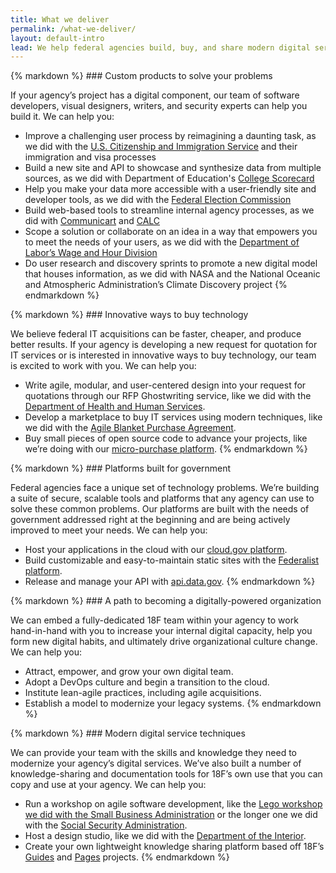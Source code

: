 ```yaml
---
title: What we deliver
permalink: /what-we-deliver/
layout: default-intro
lead: We help federal agencies build, buy, and share modern digital services to improve the user experience of government.
---
```


<section class="usa-grid-full usa-section section-list">
  <div class="usa-width-one-third">
    <img class="usa-img-circle" src="{{ site.baseurl }}/assets/img/home-icons/custom-products.svg" alt="">
  </div>
  <div class="usa-width-two-thirds">
{% markdown %}
### Custom products to solve your problems

If your agency’s project has a digital component, our team of software developers, visual designers, writers, and security experts can help you build it. We can help you:

- Improve a challenging user process by reimagining a daunting task, as we did with the [U.S. Citizenship and Immigration Service](https://my.uscis.gov/) and their immigration and visa processes
- Build a new site and API to showcase and synthesize data from multiple sources, as we did with Department of Education's [College Scorecard](https://collegescorecard.ed.gov/)
- Help you make your data more accessible with a user-friendly site and developer tools, as we did with the [Federal Election Commission](https://beta.fec.gov/)
- Build web-based tools to streamline internal agency processes, as we did with [Communicart](https://cap.18f.gov/) and [CALC](https://calc.gsa.gov/)
- Scope a solution or collaborate on an idea in a way that empowers you to meet the needs of your users, as we did with the [Department of Labor’s Wage and Hour Division](https://18f.gsa.gov/2015/09/09/how-a-two-day-spring-moved-an-agency-twenty-years-forward/)
- Do user research and discovery sprints to promote a new digital model that houses information, as we did with NASA and the National Oceanic and Atmospheric Administration’s Climate Discovery project
{% endmarkdown %}
  </div>
</section>

<section class="usa-grid-full usa-section section-list">
  <div class="usa-width-one-third">
    <img src="{{ site.baseurl }}/assets/img/home-icons/innovative-ways.svg" alt="">
  </div>
  <div class="usa-width-two-thirds">
  {% markdown %}
### Innovative ways to buy technology

We believe federal IT acquisitions can be faster, cheaper, and produce
better results. If your agency is developing a new request for quotation
for IT services or is interested in innovative ways to buy technology,
our team is excited to work with you. We can help you:

- Write agile, modular, and user-centered design into your request for quotations through our RFP Ghostwriting service, like we did with the [Department of Health and Human Services](https://18f.gsa.gov/2016/03/22/helping-california-buy-a-new-child-welfare-system/).
- Develop a marketplace to buy IT services using modern techniques, like we did with the [Agile Blanket Purchase Agreement](https://pages.18f.gov/ads-bpa/).
- Buy small pieces of open source code to advance your projects, like we’re doing with our [micro-purchase platform](https://micropurchase.18f.gov/).
  {% endmarkdown %}
  </div>
</section>

<section class="usa-grid-full usa-section section-list">
  <div class="usa-width-one-third">
    <img src="{{ site.baseurl }}/assets/img/home-icons/government.svg" alt="">
  </div>
  <div class="usa-width-two-thirds">
  {% markdown %}
### Platforms built for government

Federal agencies face a unique set of technology problems. We’re
building a suite of secure, scalable tools and platforms that any agency
can use to solve these common problems. Our platforms are built with the
needs of government addressed right at the beginning and are being
actively improved to meet your needs. We can help you:

- Host your applications in the cloud with our [cloud.gov platform](https://cloud.gov/).
- Build customizable and easy-to-maintain static sites with the [Federalist platform](https://federalist.18f.gov/).
- Release and manage your API with [api.data.gov](https://api.data.gov/).
  {% endmarkdown %}
  </div>
</section>

<section class="usa-grid-full usa-section section-list">
  <div class="usa-width-one-third">
    <img src="{{ site.baseurl }}/assets/img/home-icons/path.svg" alt="">
  </div>
  <div class="usa-width-two-thirds">
  {% markdown %}
### A path to becoming a digitally-powered organization

We can embed a fully-dedicated 18F team within your agency to work
hand-in-hand with you to increase your internal digital capacity, help
you form new digital habits, and ultimately drive organizational culture change. We can help you:

- Attract, empower, and grow your own digital team.
- Adopt a DevOps culture and begin a transition to the cloud.
- Institute lean-agile practices, including agile acquisitions.
- Establish a model to modernize your legacy systems.
  {% endmarkdown %}
  </div>
</section>

<section class="usa-grid-full usa-section section-list">
  <div class="usa-width-one-third">
    <img src="{{ site.baseurl }}/assets/img/home-icons/modern-techniques.svg" alt="">
  </div>
  <div class="usa-width-two-thirds">
  {% markdown %}
### Modern digital service techniques

We can provide your team with the skills and knowledge they need to
modernize your agency’s digital services. We’ve also built a number of
knowledge-sharing and documentation tools for 18F’s own use that you can
copy and use at your agency. We can help you:

- Run a workshop on agile software development, like the [Lego workshop we did with the Small Business Administration](https://18f.gsa.gov/2015/08/31/how-playing-with-legos-taught-executives-agile/) or the longer one we did with the [Social Security Administration](https://18f.gsa.gov/2015/02/11/a-story-of-an-agile-workshop/).
- Host a design studio, like we did with the [Department of the Interior](https://18f.gsa.gov/2014/09/25/design-studio-onrr/).
- Create your own lightweight knowledge sharing platform based off 18F’s [Guides](https://pages.18f.gov/guides-template/) and [Pages](https://pages.18f.gov/) projects.
  {% endmarkdown %}
  </div>
</section>
